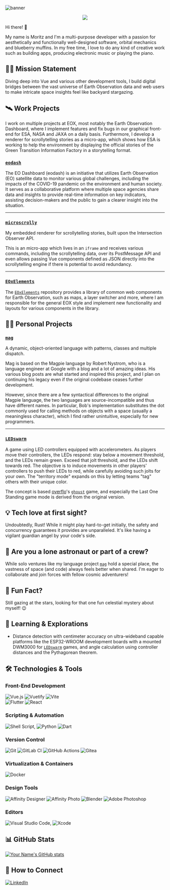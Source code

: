 ![banner](https://moritzriede.s3.fr-par.scw.cloud/github_profile_banner.png)

<p align="center">
	<img src="https://komarev.com/ghpvc/?username=spectrachrome&color=green" />
</p>

Hi there! 👋

My name is Moritz and I'm a multi-purpose developer with a passion for aesthetically and functionally well-designed software, orbital 
mechanics and blueberry muffins. In my free time, I love to do any kind of creative work such as building apps, producing electronic music or 
playing the piano.

## 👩‍💻 Mission Statement

Diving deep into Vue and various other development tools, I build digital bridges between the vast universe of Earth Observation data and web 
users to make intricate space insights feel like backyard stargazing.

## 🛰️ Work Projects

I work on multiple projects at EOX, most notably the Earth Observation Dashboard, where I implement features and fix bugs in our graphical 
front-end for ESA, NASA and JAXA on a daily basis. Furthermore, I develop a renderer for scrollytelling stories as a micro-app, which shows 
how ESA is working to help the environment by displaying the official stories of the Green Transition Information Factory in a storytelling 
format.

### [`eodash`](https://github.com/eurodatacube/eodash)

The EO Dashboard (eodash) is an initiative that utilizes Earth Observation (EO) satellite data to monitor various global challenges, including 
the impacts of the COVID-19 pandemic on the environment and human society. It serves as a collaborative platform where multiple space agencies 
share data and insights to provide real-time information on key indicators, assisting decision-makers and the public to gain a clearer insight 
into the situation.

---

### [`microscrolly`](https://github.com/spectrachrome/microscrolly)

My embedded renderer for scrollytelling stories, built upon the Intersection Observer API.

This is an micro-app which lives in an `iframe` and receives various commands, including the scrollytelling data, over its PostMessage API and 
even allows passing Vue components defined as JSON directly into the scrollytelling engine if there is potential to avoid redundancy.

---

### [`EOxElements`](https://github.com/EOX-A/EOxElements)

The [`EOxElements`](https://github.com/EOX-A/EOxElements) repository provides a library of common web components for Earth Observation, such 
as maps, a layer switcher and more, where I am responsible for the general EOX style and implement new functionality and layouts for various 
components in the library.


## 🙆‍♂️ Personal Projects

### [`mag`](https://github.com/mag-language)

A dynamic, object-oriented language with patterns, classes and multiple dispatch.

Mag is based on the Magpie language by Robert Nystrom, who is a language engineer at Google with a blog and a lot of amazing ideas. His 
various blog posts are what started and inspired this project, and I plan on continuing his legacy even if the original codebase ceases 
further development.

However, since there are a few syntactical differences to the original Magpie language, the two languages are source-incompatible and thus 
have different names. In particular, Bob's implementation substitutes the dot commonly used for calling methods on objects with a space 
(usually a meaningless character), which I find rather unintuitive, especially for new programmers.

---

### [`LEDswarm`](https://github.com/LEDswarm)

A game using LED controllers equipped with accelerometers. As players move their controllers, the LEDs respond: stay below a movement 
threshold, and the LEDs remain green. Exceed that jolt threshold, and the LEDs shift towards red. The objective is to induce movements in 
other players' controllers to push their LEDs to red, while carefully avoiding such jolts for your own. The "territory mode" expands on this 
by letting teams "tag" others with their unique color.


The concept is based [overflo](https://github.com/overflo23)'s [`ghoust`](https://github.com/Ghoust-game/ghoust) game, and especially the Last 
One Standing game mode is derived from the original version.

## 💡 Tech love at first sight?

Undoubtedly, Rust! While it might play hard-to-get initially, the safety and concurrency guarantees it provides are unparalleled. It's like 
having a vigilant guardian angel by your code's side.

## 👥 Are you a lone astronaut or part of a crew?

While solo ventures like my language project [`mag`](https://github.com/mag-language) hold a special place, the vastness of space (and code) 
always feels better when shared. I'm eager to collaborate and join forces with fellow cosmic adventurers!

## 🎉 Fun Fact?

Still gazing at the stars, looking for that one fun celestial mystery about myself! 😉

## 🌱 Learning & Explorations

- Distance detection with centimeter accuracy on ultra-wideband capable platforms like the ESP32-WROOM development boards with a mounted 
DWM3000 for [`LEDswarm`](https://github.com/LEDswarm) games, and angle calculation using controller distances and the Pythagorean theorem.

## 🛠️ Technologies & Tools

### **Front-End Development**
![Vue.js](https://img.shields.io/badge/vuejs-%2335495e.svg?style=for-the-badge&logo=vuedotjs&logoColor=%234FC08D) 
![Vuetify](https://img.shields.io/badge/Vuetify-1867C0?style=for-the-badge&logo=vuetify&logoColor=AEDDFF) 
![Vite](https://img.shields.io/badge/vite-%23646CFF.svg?style=for-the-badge&logo=vite&logoColor=white)  
![Flutter](https://img.shields.io/badge/Flutter-%2302569B.svg?style=for-the-badge&logo=Flutter&logoColor=white) 
![React](https://img.shields.io/badge/react-%2320232a.svg?style=for-the-badge&logo=react&logoColor=%2361DAFB)
<!-- Vue, Vuex, Vuetify, Vite, Lit, Flutter -->

### **Scripting & Automation**
![Shell Script](https://img.shields.io/badge/shell_script-%23121011.svg?style=for-the-badge&logo=gnu-bash&logoColor=white), 
![Python](https://img.shields.io/badge/python-3670A0?style=for-the-badge&logo=python&logoColor=ffdd54) 
![Dart](https://img.shields.io/badge/dart-%230175C2.svg?style=for-the-badge&logo=dart&logoColor=white)

### **Version Control**
![Git](https://img.shields.io/badge/git-%23F05033.svg?style=for-the-badge&logo=git&logoColor=white) ![GitLab 
CI](https://img.shields.io/badge/gitlab%20ci-%23181717.svg?style=for-the-badge&logo=gitlab&logoColor=white) ![GitHub 
Actions](https://img.shields.io/badge/github%20actions-%232671E5.svg?style=for-the-badge&logo=githubactions&logoColor=white) 
![Gitea](https://img.shields.io/badge/Gitea-34495E?style=for-the-badge&logo=gitea&logoColor=5D9425)

### **Virtualization & Containers**

![Docker](https://img.shields.io/badge/docker-%230db7ed.svg?style=for-the-badge&logo=docker&logoColor=white)

### **Design Tools**
![Affinity 
Designer](https://img.shields.io/badge/affinity%20desginer-%231B72BE.svg?style=for-the-badge&logo=affinity-designer&logoColor=white) 
![Affinity Photo](https://img.shields.io/badge/affinityphoto-%237E4DD2.svg?style=for-the-badge&logo=affinity-photo&logoColor=white) 
![Blender](https://img.shields.io/badge/blender-%23F5792A.svg?style=for-the-badge&logo=blender&logoColor=white) ![Adobe 
Photoshop](https://img.shields.io/badge/adobe%20photoshop-%2331A8FF.svg?style=for-the-badge&logo=adobe%20photoshop&logoColor=white)

### **Editors**
![Visual Studio 
Code](https://img.shields.io/badge/Visual%20Studio%20Code-0078d7.svg?style=for-the-badge&logo=visual-studio-code&logoColor=white), 
![Xcode](https://img.shields.io/badge/Xcode-007ACC?style=for-the-badge&logo=Xcode&logoColor=white)

## 📊 GitHub Stats

[![Your Name's GitHub 
stats](https://github-readme-stats.vercel.app/api?username=spectrachrome&theme=radical)](https://github.com/anuraghazra/github-readme-stats)

## 🤝 How to Connect

[![LinkedIn](https://img.shields.io/badge/linkedin-%230077B5.svg?style=for-the-badge&logo=linkedin&logoColor=white)](https://www.linkedin.com/in/moritz-riede-a73147144/)

<!--

## 🌟 Support My Work

If you appreciate my work or have benefited from any of my projects, consider supporting me!

- [Buy me a coffee](#)
- [Patreon](#)
- [PayPal](#)

---

🔗 Links to other notable repositories, blogs, or any online presence.

⚡ Fun fact: A unique or interesting fact about yourself.

-->


